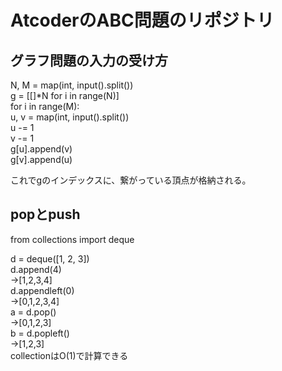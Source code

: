 # AtcoderのABC問題のリポジトリ

## グラフ問題の入力の受け方
N, M = map(int, input().split())  
g = [[]*N for i in range(N)]  
for i in range(M):  
    u, v = map(int, input().split())  
    u -= 1  
    v -= 1  
    g[u].append(v)  
    g[v].append(u)  

これでgのインデックスに、繋がっている頂点が格納される。

## popとpush
from collections import deque  

d = deque([1, 2, 3])  
d.append(4)  
->[1,2,3,4]   
d.appendleft(0)  
->[0,1,2,3,4]  
a = d.pop()  
->[0,1,2,3]  
b = d.popleft()  
->[1,2,3]  
collectionはO(1)で計算できる
